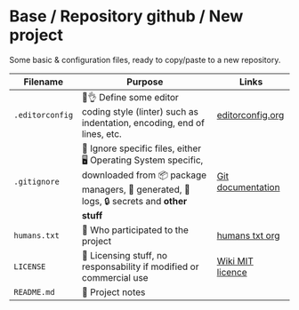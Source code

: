 # Base / Repository github / New project

Some basic & configuration files, ready to copy/paste to a new repository.

| Filename | Purpose | Links |
|---|---|---|
| `.editorconfig` | 🔧👌 Define some editor coding style (linter) such as indentation, encoding, end of lines, etc. | [editorconfig.org](https://editorconfig.org/) |
| `.gitignore` | 🙈 Ignore specific files, either 🖥️ Operating System specific, downloaded from 📦️ package managers, 🤖 generated, 📄 logs, 🔒️ secrets and **other stuff** | [Git documentation](https://git-scm.com/docs/gitignore) |
| `humans.txt` | 🧑 Who participated to the project | [humans txt org](https://humanstxt.org/) |
| `LICENSE` | 📄 Licensing stuff, no responsability if modified or commercial use | [Wiki MIT licence](https://fr.wikipedia.org/wiki/Licence_MIT) |
| `README.md` | 📝 Project notes |  |
